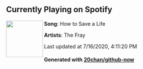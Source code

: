 ## Currently Playing on Spotify

[<img align="left" width="100" src="https://i.scdn.co/image/ab67616d00001e0259b8b957f164ce660919f1f4">](https://open.spotify.com/album/1IM3GwptCGYjRkzCBolyFK)

**Song**: How to Save a Life

**Artists**: The Fray

Last updated at 7/16/2020, 4:11:20 PM

#### Generated with [20chan/github-now](https://github.com/20chan/github-now)
